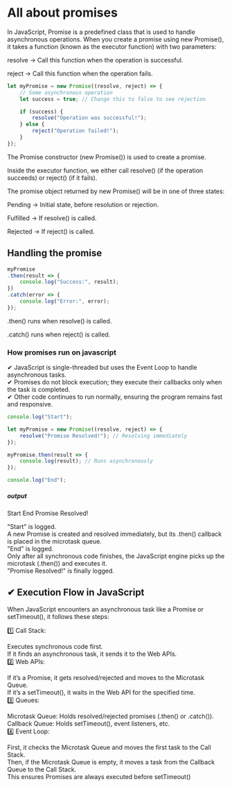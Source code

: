 # All about promises

In JavaScript, Promise is a predefined class that is used to handle asynchronous operations. When you create a promise using new Promise(), it takes a function (known as the executor function) with two parameters:

resolve → Call this function when the operation is successful.

reject → Call this function when the operation fails.

```javascript
let myPromise = new Promise((resolve, reject) => {
    // Some asynchronous operation
    let success = true; // Change this to false to see rejection

    if (success) {
        resolve("Operation was successful!");
    } else {
        reject("Operation failed!");
    }
});
```
The Promise constructor (new Promise()) is used to create a promise.

Inside the executor function, we either call resolve() (if the operation succeeds) or reject() (if it fails).

The promise object returned by new Promise() will be in one of three states:

Pending → Initial state, before resolution or rejection.

Fulfilled → If resolve() is called.

Rejected → If reject() is called.

## Handling the promise

```javascript
myPromise
.then(result => {
    console.log("Success:", result);
})
.catch(error => {
    console.log("Error:", error);
});
```

.then() runs when resolve() is called.

.catch() runs when reject() is called.

### How promises run on javascript
✔ JavaScript is single-threaded but uses the Event Loop to handle asynchronous tasks.<br />
✔ Promises do not block execution; they execute their callbacks only when the task is completed.<br />
✔ Other code continues to run normally, ensuring the program remains fast and responsive.<br />

```javascript
console.log("Start");

let myPromise = new Promise((resolve, reject) => {
    resolve("Promise Resolved!"); // Resolving immediately
});

myPromise.then(result => {
    console.log(result); // Runs asynchronously
});

console.log("End");
```

##### output

Start
End
Promise Resolved!

"Start" is logged.<br />
A new Promise is created and resolved immediately, but its .then() callback is placed in the microtask queue.<br />
"End" is logged.<br />
Only after all synchronous code finishes, the JavaScript engine picks up the microtask (.then()) and executes it.<br />
"Promise Resolved!" is finally logged.<br />

## ✔ Execution Flow in JavaScript
When JavaScript encounters an asynchronous task like a Promise or setTimeout(), it follows these steps:

1️⃣ Call Stack:

Executes synchronous code first.<br />
If it finds an asynchronous task, it sends it to the Web APIs.<br />
2️⃣ Web APIs:

If it’s a Promise, it gets resolved/rejected and moves to the Microtask Queue.<br />
If it’s a setTimeout(), it waits in the Web API for the specified time.<br />
3️⃣ Queues:

Microtask Queue: Holds resolved/rejected promises (.then() or .catch()).<br />
Callback Queue: Holds setTimeout(), event listeners, etc.<br />
4️⃣ Event Loop:

First, it checks the Microtask Queue and moves the first task to the Call Stack.<br />
Then, if the Microtask Queue is empty, it moves a task from the Callback Queue to the Call Stack.<br />
This ensures Promises are always executed before setTimeout()<br />

